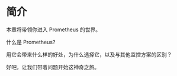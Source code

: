 # 简介

本章将带领你进入 Prometheus 的世界。

什么是 Prometheus?

用它会带来什么样的好处，为什么选择它，以及与其他监控方案的区别？

好吧，让我们带着问题开始这神奇之旅。
